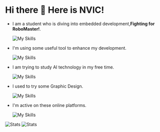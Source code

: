 # Hi there 👋 Here is NVIC!

- I am a student who is diving into embedded development,**Fighting for RoboMaster!**.

  ![My Skills](https://skillicons.dev/icons?i=c,cpp,py,arduino,raspberrypi,ros)

- I'm using some useful tool to enhance my development.

  ![My Skills](https://skillicons.dev/icons?i=obsidian,cmake,git,githubactions)

- I am trying to study AI technology in my free time.

  ![My Skills](https://skillicons.dev/icons?i=windows)

- I used to try some Graphic Design.

  ![My Skills](https://skillicons.dev/icons?i=ps)

- I'm active on these online platforms.

  ![My Skills](https://skillicons.dev/icons?i=github,discord,twitter)

![Stats](https://github-readme-stats.vercel.app/api?username=NVICBreak&show_icons=true&theme=tokyonight)
![Stats](https://github-readme-stats.vercel.app/api/top-langs/?username=NVICBreak&show_icons=true&theme=tokyonight)
